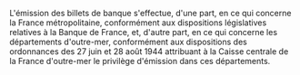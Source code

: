 L'émission des billets de banque s'effectue, d'une part, en ce qui concerne la France métropolitaine, conformément aux dispositions législatives relatives à la Banque de France, et, d'autre part, en ce qui concerne les départements d'outre-mer, conformément aux dispositions des ordonnances des 27 juin et 28 août 1944 attribuant à la Caisse centrale de la France d'outre-mer le privilège d'émission dans ces départements.
